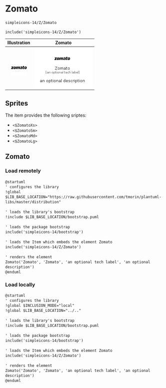 # Zomato


```text
simpleicons-14/Z/Zomato
```

```text
include('simpleicons-14/Z/Zomato')
```



| Illustration | Zomato |
| :---: | :---: |
| ![illustration for Illustration](../../simpleicons-14/Z/Zomato.png) | ![illustration for Zomato](../../simpleicons-14/Z/Zomato.Local.png) |



## Sprites
The item provides the following sriptes:

- `<$ZomatoXs>`
- `<$ZomatoSm>`
- `<$ZomatoMd>`
- `<$ZomatoLg>`





## Zomato

### Load remotely
```plantuml
@startuml
' configures the library
!global $LIB_BASE_LOCATION="https://raw.githubusercontent.com/tmorin/plantuml-libs/master/distribution"

' loads the library's bootstrap
!include $LIB_BASE_LOCATION/bootstrap.puml

' loads the package bootstrap
include('simpleicons-14/bootstrap')

' loads the Item which embeds the element Zomato
include('simpleicons-14/Z/Zomato')

' renders the element
Zomato('Zomato', 'Zomato', 'an optional tech label', 'an optional description')
@enduml
```

### Load locally
```plantuml
@startuml
' configures the library
!global $INCLUSION_MODE="local"
!global $LIB_BASE_LOCATION="../.."

' loads the library's bootstrap
!include $LIB_BASE_LOCATION/bootstrap.puml

' loads the package bootstrap
include('simpleicons-14/bootstrap')

' loads the Item which embeds the element Zomato
include('simpleicons-14/Z/Zomato')

' renders the element
Zomato('Zomato', 'Zomato', 'an optional tech label', 'an optional description')
@enduml
```

